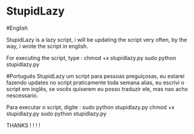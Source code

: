 # StupidLazy

#English

StupidLazy is a lazy script, i will be updating the script very often,
by the way, i wrote the script in english.

For executing the script, type :
chmod +x stupidlazy.py
sudo python stupidlazy.py

#Português
StupidLazy um script para pessoas preguiçosas, eu estarei fazendo updates no script praticamente toda semana
alias, eu escrivi o script em inglês, se vocês quiserem eu posso traduzir ele, mas nao acho nescessario.

Para executar o script, digite : sudo python stupidlazy.py
chmod +x stupidlazy.py
sudo python stupidlazy.py

THANKS ! ! ! ! 
